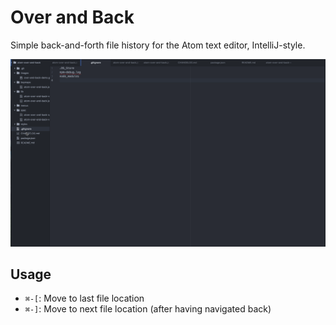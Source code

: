 Over and Back
==============

Simple back-and-forth file history for the Atom text editor, IntelliJ-style.

![demo](https://github.com/jwir3/atom-over-and-back/blob/master/images/over-and-back-demo.gif?raw=true)

Usage
----
  - `⌘-[`: Move to last file location
  - `⌘-]`: Move to next file location (after having navigated back)
